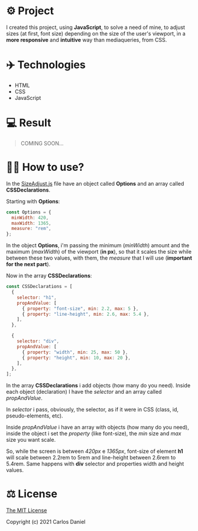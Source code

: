 # ⚙️ Project

I created this project, using **JavaScript**, to solve a need of mine, to adjust sizes (at first, font size) depending on the size of the user's viewport, in a **more responsive** and **intuitive** way than mediaqueries, from CSS.

# ✈️ Technologies

- HTML
- CSS
- JavaScript

# 💻 Result

> COMING SOON...

# 🤷‍♂️ How to use?

In the <a href="https://github.com/RuuuFF/responsive-adjust/blob/master/SizeAdjust.js">SizeAdjust.js</a> file have an object called **Options** and an array called **CSSDeclarations**.

Starting with **Options**:

```js
const Options = {
  minWidth: 420,
  maxWidth: 1365,
  measure: "rem",
};
```

In the object **Options**, i'm passing the minimum (_minWidth_) amount and the maximum (_maxWidth_) of the viewport (**in px**), so that it scales the size while between these two values, with them, the _measure_ that I will use (**important for the next part**).

Now in the array **CSSDeclarations**:

```js
const CSSDeclarations = [
  {
    selector: "h1",
    propAndValue: [
      { property: "font-size", min: 2.2, max: 5 },
      { property: "line-height", min: 2.6, max: 5.4 },
    ],
  },

  {
    selector: "div",
    propAndValue: [
      { property: "width", min: 25, max: 50 },
      { property: "height", min: 10, max: 20 },
    ],
  },
];
```

In the array **CSSDeclarations** i add objects (how many do you need). Inside each object (declaration) I have the _selector_ and an array called _propAndValue_.

In _selector_ i pass, obviously, the selector, as if it were in CSS (class, id, pseudo-elements, etc).

Inside _propAndValue_ i have an array with objects (how many do you need), inside the object i set the _property_ (like font-size), the _min_ size and _max_ size you want scale.

So, while the screen is between _420px_ e _1365px_, font-size of element **h1** will scale between 2.2rem to 5rem and line-height between 2.6rem to 5.4rem. Same happens with **div** selector and properties width and height values.

# ⚖ License

<a href="https://github.com/RuuuFF/responsive-adjust/blob/master/LICENSE">The MIT License</a>

Copyright (c) 2021 Carlos Daniel
